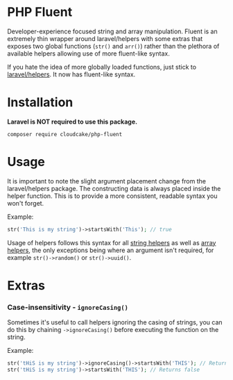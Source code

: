 # PHP Fluent

Developer-experience focused string and array manipulation. Fluent is an
extremely thin wrapper around laravel/helpers with some extras that exposes two global functions
(`str()` and `arr()`) rather than the plethora of available helpers allowing use
of more fluent-like syntax.

If you hate the idea of more globally loaded functions, just stick to [laravel/helpers](https://github.com/laravel/helpers). It now has fluent-like syntax.

# Installation

**Laravel is NOT required to use this package.**

```shell
composer require cloudcake/php-fluent
```

# Usage

It is important to note the slight argument placement change from the laravel/helpers package. The
constructing data is always placed inside the helper function. This is to
provide a more consistent, readable syntax you won't forget.

Example:
```php
str('This is my string')->startsWith('This'); // true
```

Usage of helpers follows this syntax for all [string helpers](https://github.com/laravel/docs/blob/master/helpers.md#strings-1) as well as [array helpers](https://github.com/laravel/docs/blob/master/helpers.md#arrays--objects-1), the only exceptions being where an argument isn't required, for example `str()->random()` or `str()->uuid()`.

# Extras

### Case-insensitivity - `ignoreCasing()`

Sometimes it's useful to call helpers ignoring the casing of strings, you can do this by chaining `->ignoreCasing()` before executing the function on the string.

Example:

```php
str('tHiS is my string')->ignoreCasing()->startsWith('THIS'); // Returns true
str('tHiS is my string')->startsWith('THIS'); // Returns false
```
